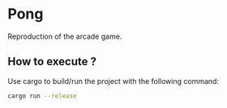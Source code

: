 # Pong

Reproduction of the arcade game.

## How to execute ?

Use cargo to build/run the project with the following command:
```bash
cargo run --release
```
